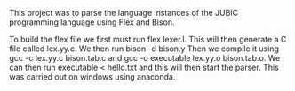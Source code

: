 This project was to parse the language instances of the JUBIC programming language using Flex and Bison.

To build the flex file we first must run flex lexer.l.
This will then generate a C file called lex.yy.c.
We then run bison -d bison.y
Then we compile it using gcc -c lex.yy.c bison.tab.c and gcc -o executable lex.yy.o bison.tab.o.
We can then run executable < hello.txt and this will then start the parser. This was carried out on windows using anaconda.
